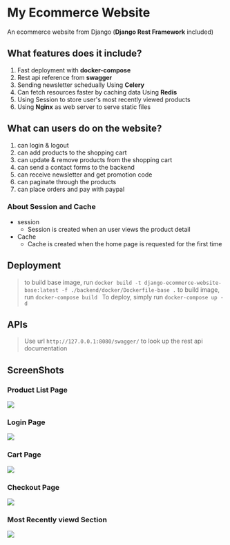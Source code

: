 # My Ecommerce Website

An ecommerce website from Django (**Django Rest Framework** included)

## What features does it include?

1. Fast deployment with **docker-compose**
2. Rest api reference from **swagger**
3. Sending newsletter schedually Using **Celery**
4. Can fetch resources faster by caching data Using **Redis**
5. Using Session to store user's most recently viewed products
6. Using **Nginx** as web server to serve static files

## What can users do on the website?

1. can login & logout
2. can add products to the shopping cart
3. can update & remove products from the shopping cart
4. can send a contact forms to the backend
5. can receive newsletter and get promotion code
6. can paginate through the products
7. can place orders and pay with paypal

### About Session and Cache

- session
  - Session is created when an user views the product detail
- Cache
  - Cache is created when the home page is requested for the first time

## Deployment

> to build base image, run `docker build -t django-ecommerce-website-base:latest -f ./backend/docker/Dockerfile-base .`
> to build image, run `docker-compose build `
> To deploy, simply run `docker-compose up -d`

## APIs

> Use url `http://127.0.0.1:8080/swagger/` to look up the rest api documentation

## ScreenShots

### Product List Page

![](https://i.imgur.com/F2NTbxD.jpg)

### Login Page

![](https://i.imgur.com/aSCwDxQ.png)

### Cart Page

![](https://i.imgur.com/MczKrGT.png)

### Checkout Page

![](https://i.imgur.com/m6PWZt4.png)

### Most Recently viewd Section

![](https://i.imgur.com/CsHxl2q.png)

